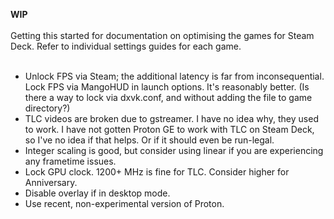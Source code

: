 **WIP**<br>
<br>
Getting this started for documentation on optimising the games for Steam Deck. Refer to individual settings guides for each game.<br>
<br>
- Unlock FPS via Steam; the additional latency is far from inconsequential. Lock FPS via MangoHUD in launch options. It's reasonably better. (Is there a way to lock via dxvk.conf, and without adding the file to game directory?)
- TLC videos are broken due to gstreamer. I have no idea why, they used to work. I have not gotten Proton GE to work with TLC on Steam Deck, so I've no idea if that helps. Or if it should even be run-legal.
- Integer scaling is good, but consider using linear if you are experiencing any frametime issues.
- Lock GPU clock. 1200+ MHz is fine for TLC. Consider higher for Anniversary.
- Disable overlay if in desktop mode.
- Use recent, non-experimental version of Proton.

